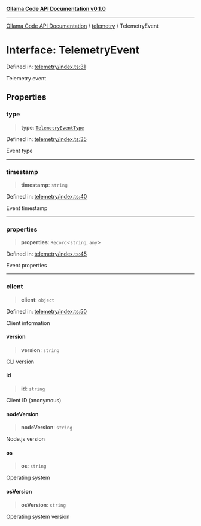 [**Ollama Code API Documentation v0.1.0**](../../README.md)

***

[Ollama Code API Documentation](../../modules.md) / [telemetry](../README.md) / TelemetryEvent

# Interface: TelemetryEvent

Defined in: [telemetry/index.ts:31](https://github.com/erichchampion/ollama-code/blob/78170438060c778413879e5a38e477096b574d9c/ollama-code/src/telemetry/index.ts#L31)

Telemetry event

## Properties

### type

> **type**: [`TelemetryEventType`](../enumerations/TelemetryEventType.md)

Defined in: [telemetry/index.ts:35](https://github.com/erichchampion/ollama-code/blob/78170438060c778413879e5a38e477096b574d9c/ollama-code/src/telemetry/index.ts#L35)

Event type

***

### timestamp

> **timestamp**: `string`

Defined in: [telemetry/index.ts:40](https://github.com/erichchampion/ollama-code/blob/78170438060c778413879e5a38e477096b574d9c/ollama-code/src/telemetry/index.ts#L40)

Event timestamp

***

### properties

> **properties**: `Record`\<`string`, `any`\>

Defined in: [telemetry/index.ts:45](https://github.com/erichchampion/ollama-code/blob/78170438060c778413879e5a38e477096b574d9c/ollama-code/src/telemetry/index.ts#L45)

Event properties

***

### client

> **client**: `object`

Defined in: [telemetry/index.ts:50](https://github.com/erichchampion/ollama-code/blob/78170438060c778413879e5a38e477096b574d9c/ollama-code/src/telemetry/index.ts#L50)

Client information

#### version

> **version**: `string`

CLI version

#### id

> **id**: `string`

Client ID (anonymous)

#### nodeVersion

> **nodeVersion**: `string`

Node.js version

#### os

> **os**: `string`

Operating system

#### osVersion

> **osVersion**: `string`

Operating system version
